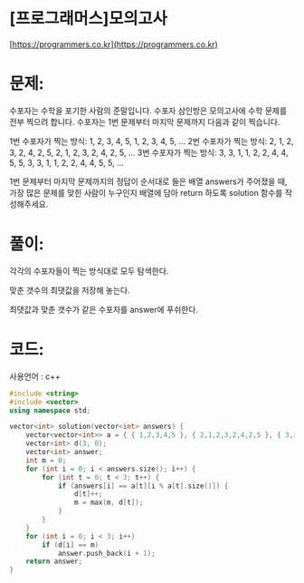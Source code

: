 # [프로그래머스]모의고사

[https://programmers.co.kr](https://programmers.co.kr)

# 문제:

수포자는 수학을 포기한 사람의 준말입니다. 수포자 삼인방은 모의고사에 수학 문제를 전부 찍으려 합니다. 수포자는 1번 문제부터 마지막 문제까지 다음과 같이 찍습니다.



1번 수포자가 찍는 방식: 1, 2, 3, 4, 5, 1, 2, 3, 4, 5, ...
 2번 수포자가 찍는 방식: 2, 1, 2, 3, 2, 4, 2, 5, 2, 1, 2, 3, 2, 4, 2, 5, ...
 3번 수포자가 찍는 방식: 3, 3, 1, 1, 2, 2, 4, 4, 5, 5, 3, 3, 1, 1, 2, 2, 4, 4, 5, 5, ...



1번 문제부터 마지막 문제까지의 정답이 순서대로 들은 배열 answers가 주어졌을 때, 가장 많은 문제를 맞힌 사람이 누구인지 배열에 담아 return 하도록 solution 함수를 작성해주세요.



# 풀이:

각각의 수포자들이 찍는 방식대로 모두 탐색한다.

맞춘 갯수의 최댓값을 저장해 놓는다.

최댓값과 맞춘 갯수가 같은 수포자를 answer에 푸쉬한다.



# **코드:**

사용언어 : c++
```c++
#include <string>
#include <vector>
using namespace std;

vector<int> solution(vector<int> answers) {
    vector<vector<int>> a = { { 1,2,3,4,5 }, { 2,1,2,3,2,4,2,5 }, { 3,3,1,1,2,2,4,4,5,5 } };
	vector<int> d(3, 0);
	vector<int> answer;
	int m = 0;
	for (int i = 0; i < answers.size(); i++) {
		for (int t = 0; t < 3; t++) {
			if (answers[i] == a[t][i % a[t].size()]) {
				d[t]++;
				m = max(m, d[t]);
			}
		}
	}
	for (int i = 0; i < 3; i++)
		if (d[i] == m)
			answer.push_back(i + 1);
    return answer;
}
```

